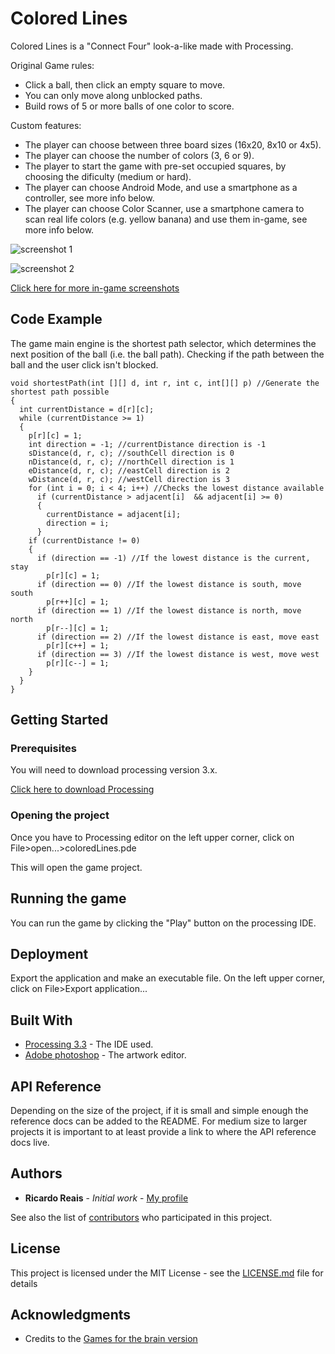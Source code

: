# Colored Lines

Colored Lines is a "Connect Four" look-a-like made with Processing. 

Original Game rules:

* Click a ball, then click an empty square to move.
* You can only move along unblocked paths.
* Build rows of 5 or more balls of one color to score.

Custom features:

* The player can choose between three board sizes (16x20, 8x10 or 4x5).
* The player can choose the number of colors (3, 6 or 9).
* The player to start the game with pre-set occupied squares, by choosing the dificulty (medium or hard).
* The player can choose Android Mode, and use a smartphone as a controller, see more info below.
* The player can choose Color Scanner, use a smartphone camera to scan real life colors (e.g. yellow banana) and use them in-game, see more info below.



![screenshot 1](https://github.com/ricardoreais/colored-lines/blob/master/examples/intro.png "Intro screen")

![screenshot 2](https://github.com/ricardoreais/colored-lines/blob/master/examples/mode1.png "Game mode 1")

[Click here for more  in-game screenshots](https://github.com/ricardoreais/colored-lines/tree/master/examples)

## Code Example

The game main engine is the shortest path selector, which determines the next position of the ball (i.e. the ball path). Checking if the path between the ball and the user click isn't blocked.

```Processing
void shortestPath(int [][] d, int r, int c, int[][] p) //Generate the shortest path possible
{
  int currentDistance = d[r][c];
  while (currentDistance >= 1)
  {
    p[r][c] = 1;
    int direction = -1; //currentDistance direction is -1
    sDistance(d, r, c); //southCell direction is 0
    nDistance(d, r, c); //northCell direction is 1
    eDistance(d, r, c); //eastCell direction is 2
    wDistance(d, r, c); //westCell direction is 3  
    for (int i = 0; i < 4; i++) //Checks the lowest distance available
      if (currentDistance > adjacent[i]  && adjacent[i] >= 0)
      {
        currentDistance = adjacent[i];
        direction = i;
      } 
    if (currentDistance != 0)
    {
      if (direction == -1) //If the lowest distance is the current, stay
        p[r][c] = 1;
      if (direction == 0) //If the lowest distance is south, move south
        p[r++][c] = 1;
      if (direction == 1) //If the lowest distance is north, move north
        p[r--][c] = 1;
      if (direction == 2) //If the lowest distance is east, move east
        p[r][c++] = 1;
      if (direction == 3) //If the lowest distance is west, move west
        p[r][c--] = 1;
    }
  }
}
```

## Getting Started
### Prerequisites

You will need to download processing version 3.x.

[Click here to download Processing](https://processing.org/download/)

### Opening the project

Once you have to Processing editor on the left upper corner, click on File>open...>coloredLines.pde

This will open the game project.

## Running the game

You can run the game by clicking the "Play" button on the processing IDE.

## Deployment

Export the application and make an executable file. On the left upper corner, click on File>Export application...

## Built With

* [Processing 3.3](https://processing.org/download/) - The IDE used.
* [Adobe photoshop](https://www.adobe.com/pt/products/photoshop.html?promoid=KLXLS&mv=search&s_kwcid=AL!3085!3!180232924738!b!!g!!adobe%20photoshop%20gr%C3%A1tis&ef_id=WL7ZFwAAACZ40aWn:20170314164153:s) - The artwork editor.

## API Reference

Depending on the size of the project, if it is small and simple enough the reference docs can be added to the README. For medium size to larger projects it is important to at least provide a link to where the API reference docs live.

## Authors

* **Ricardo Reais** - *Initial work* - [My profile](https://github.com/ricardoreais)

See also the list of [contributors](https://github.com/ricardoreais/colored-lines/contributors) who participated in this project.

## License

This project is licensed under the MIT License - see the [LICENSE.md](LICENSE.md) file for details

## Acknowledgments

* Credits to the [Games for the brain version](https://www.adobe.com/pt/products/photoshop.html?promoid=KLXLS&mv=search&s_kwcid=AL!3085!3!180232924738!b!!g!!adobe%20photoshop%20gr%C3%A1tis&ef_id=WL7ZFwAAACZ40aWn:20170314164153:s)
